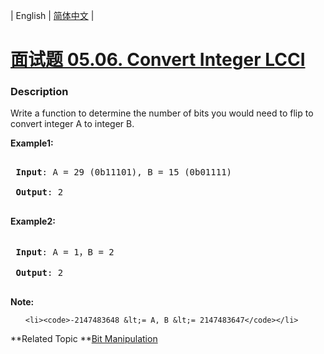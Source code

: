 | English | [简体中文](README.md) |

# [面试题 05.06. Convert Integer LCCI](https://leetcode-cn.com/problems/convert-integer-lcci)
 ### Description
<p>Write a function to determine the number of bits you would need to flip to convert integer A to integer B.</p>

<p><strong>Example1:</strong></p>

<pre>
<strong> Input</strong>: A = 29 (0b11101), B = 15 (0b01111)
<strong> Output</strong>: 2
</pre>

<p><strong>Example2:</strong></p>

<pre>
<strong> Input</strong>: A = 1，B = 2
<strong> Output</strong>: 2
</pre>

<p><strong>Note:</strong></p>

<ol>
	<li><code>-2147483648 &lt;= A, B &lt;= 2147483647</code></li>
</ol>

**Related Topic	**[Bit Manipulation](https://leetcode-cn.com/tag/bit-manipulation) 